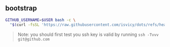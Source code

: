 ## bootstrap

```bash
GITHUB_USERNAME=$USER bash -c \
  "$(curl -fsSL 'https://raw.githubusercontent.com/isvicy/dots/refs/heads/main/hack/bootstrap-machine.sh')"
```

> Note: you should first test you ssh key is valid by running `ssh -Tvvv git@github.com`
